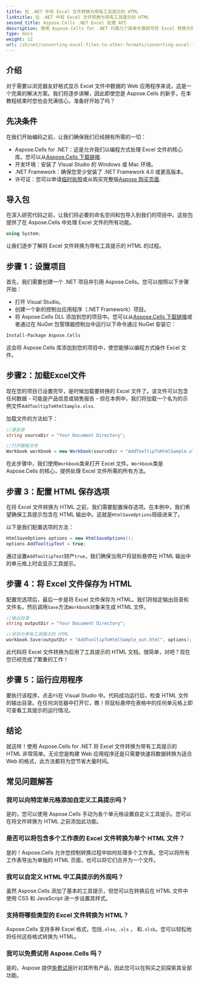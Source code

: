 ```yaml
---
title: 在 .NET 中将 Excel 文件转换为带有工具提示的 HTML
linktitle: 在 .NET 中将 Excel 文件转换为带有工具提示的 HTML
second_title: Aspose.Cells .NET Excel 处理 API
description: 使用 Aspose.Cells for .NET 只需几个简单步骤即可将 Excel 转换为带有工具提示的 HTML。轻松使用交互式 Excel 数据增强您的 Web 应用程序。
type: docs
weight: 12
url: /zh/net/converting-excel-files-to-other-formats/converting-excel-file-to-html-with-tooltip/
---
```

## 介绍

对于需要以浏览器友好格式显示 Excel 文件中数据的 Web 应用程序来说，这是一个完美的解决方案。我们将逐步讲解，因此即使您是 Aspose.Cells 的新手，在本教程结束时您也会充满信心。准备好开始了吗？

## 先决条件

在我们开始编码之前，让我们确保我们已经拥有所需的一切：

-  Aspose.Cells for .NET：这是允许我们以编程方式处理 Excel 文件的核心库。您可以从[Aspose.Cells 下载链接](https://releases.aspose.com/cells/net/).
- 开发环境：安装了 Visual Studio 的 Windows 或 Mac 环境。
- .NET Framework：确保您至少安装了 .NET Framework 4.0 或更高版本。
- 许可证：您可以申请[临时执照](https://purchase.aspose.com/temporary-license/)或从购买完整版[Aspose 购买页面](https://purchase.aspose.com/buy).

## 导入包

在深入研究代码之前，让我们将必要的命名空间和包导入到我们的项目中。这些包提供了在 Aspose.Cells 中处理 Excel 文件的所有功能。

```csharp
using System;
```

让我们逐步了解将 Excel 文件转换为带有工具提示的 HTML 的过程。

## 步骤 1：设置项目

首先，我们需要创建一个 .NET 项目并引用 Aspose.Cells。您可以按照以下步骤开始：

- 打开 Visual Studio。
- 创建一个新的控制台应用程序（.NET Framework）项目。
- 将 Aspose.Cells DLL 添加到您的项目中。您可以从[Aspose.Cells 下载链接](https://releases.aspose.com/cells/net/)或者通过在 NuGet 包管理器控制台中运行以下命令通过 NuGet 安装它：

```bash
Install-Package Aspose.Cells
```

这会将 Aspose.Cells 库添加到您的项目中，使您能够以编程方式操作 Excel 文件。

## 步骤2：加载Excel文件

现在您的项目已设置完毕，是时候加载要转换的 Excel 文件了。该文件可以包含任何数据 - 可能是产品信息或销售报告 - 但在本例中，我们将加载一个名为的示例文件`AddTooltipToHtmlSample.xlsx`.

加载文件的方法如下：

```csharp
//源目录
string sourceDir = "Your Document Directory";

//打开模板文件
Workbook workbook = new Workbook(sourceDir + "AddTooltipToHtmlSample.xlsx");
```

在此步骤中，我们使用`Workbook`类来打开 Excel 文件。`Workbook`类是 Aspose.Cells 的核心，提供处理 Excel 文件所需的所有方法。

## 步骤 3：配置 HTML 保存选项

在将 Excel 文件转换为 HTML 之前，我们需要配置保存选项。在本例中，我们希望确保工具提示包含在 HTML 输出中。这就是`HtmlSaveOptions`班级进来了。

以下是我们配置选项的方法：

```csharp
HtmlSaveOptions options = new HtmlSaveOptions();
options.AddTooltipText = true;
```

通过设置`AddTooltipText`财产`true`，我们确保当用户将鼠标悬停在 HTML 输出中的单元格上时会显示工具提示。

## 步骤 4：将 Excel 文件保存为 HTML

配置完选项后，最后一步是将 Excel 文件保存为 HTML。我们将指定输出目录和文件名，然后调用`Save`方法`Workbook`对象来生成 HTML 文件。

```csharp
//输出目录
string outputDir = "Your Document Directory";

//另存为带有工具提示的 HTML
workbook.Save(outputDir + "AddTooltipToHtmlSample_out.html", options);
```

此代码将 Excel 文件转换为启用了工具提示的 HTML 文档。很简单，对吧？现在您已经完成了繁重的工作！

## 步骤 5：运行应用程序

要执行该程序，点击`F5`在 Visual Studio 中。代码成功运行后，检查 HTML 文件的输出目录。在任何浏览器中打开它，瞧！将鼠标悬停在表格中的任何单元格上即可查看工具提示的运行情况。

## 结论

就这样！使用 Aspose.Cells for .NET 将 Excel 文件转换为带有工具提示的 HTML 非常简单。无论您是构建 Web 应用程序还是只需要快速将数据转换为适合 Web 的格式，此方法都将为您节省大量时间。 

## 常见问题解答

### 我可以向特定单元格添加自定义工具提示吗？
是的，您可以使用 Aspose.Cells 手动为各个单元格设置自定义工具提示。您可以在将文件转换为 HTML 之前添加此功能。

### 是否可以将包含多个工作表的 Excel 文件转换为单个 HTML 文件？
是的！Aspose.Cells 允许您控制转换过程中如何处理多个工作表。您可以将所有工作表导出为单独的 HTML 页面，也可以将它们合并为一个文件。


### 我可以自定义 HTML 中工具提示的外观吗？
虽然 Aspose.Cells 添加了基本的工具提示，但您可以在转换后在 HTML 文件中使用 CSS 和 JavaScript 进一步设置其样式。

### 支持将哪些类型的 Excel 文件转换为 HTML？
 Aspose.Cells 支持多种 Excel 格式，包括`.xlsx`, `.xls` ， 和`.xlsb`。您可以轻松地将任何这些格式转换为 HTML。

### 我可以免费试用 Aspose.Cells 吗？
是的，Aspose 提供[免费试用](https://releases.aspose.com/)针对其所有产品，因此您可以在购买之前探索其全部功能。